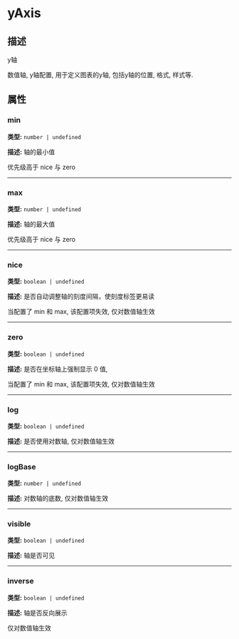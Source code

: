# yAxis
## 描述
y轴

数值轴, y轴配置, 用于定义图表的y轴, 包括y轴的位置, 格式, 样式等.


## 属性

### min

**类型:** `number | undefined`

**描述:**
轴的最小值

优先级高于 nice 与 zero

---

### max

**类型:** `number | undefined`

**描述:**
轴的最大值

优先级高于 nice 与 zero

---

### nice

**类型:** `boolean | undefined`

**描述:**
是否自动调整轴的刻度间隔，使刻度标签更易读

当配置了 min 和 max, 该配置项失效, 仅对数值轴生效

---

### zero

**类型:** `boolean | undefined`

**描述:**
是否在坐标轴上强制显示 0 值,

当配置了 min 和 max, 该配置项失效, 仅对数值轴生效

---

### log

**类型:** `boolean | undefined`

**描述:**
是否使用对数轴, 仅对数值轴生效

---

### logBase

**类型:** `number | undefined`

**描述:**
对数轴的底数, 仅对数值轴生效

---

### visible

**类型:** `boolean | undefined`

**描述:**
轴是否可见

---

### inverse

**类型:** `boolean | undefined`

**描述:**
轴是否反向展示

仅对数值轴生效